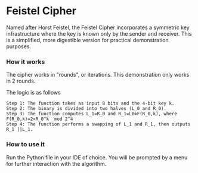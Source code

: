 # Feistel Cipher
Named after Horst Feistel, the Feistel Cipher incorporates a symmetric key infrastructure where the key is known only by the sender and receiver.
This is a simplified, more digestible version for practical demonstration purposes.

### How it works
The cipher works in "rounds", or iterations. This demonstration only works in 2 rounds.

The logic is as follows
```
Step 1: The function takes as input 8 bits and the 4-bit key k. 
Step 2: The binary is divided into two halves (L_0 and R_0). 
Step 3: The function computes L_1=R_0 and R_1=L0⊕F(R_0,k), where F(R_0,k)=2×R_0^k  mod 2^4  
Step 4: The function performs a swapping of L_1 and R_1, then outputs R_1 ||L_1. 
```
### How to use it
Run the Python file in your IDE of choice. You will be prompted by a menu for further interaction with the algorithm.
